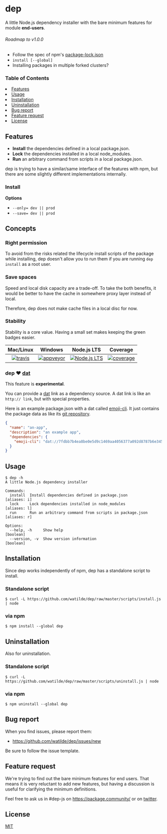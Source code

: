 # dep

A little Node.js dependency installer with the bare minimum features for module **end-users**.

###### Roadmap to v1.0.0
+ Follow the spec of npm's [package-lock.json]
+ `install [--global]`
+ Installing packages in multiple forked clusters?

### Table of Contents

<li><a href="#features">Features</a></li>
<li><a href="#usage">Usage</a></li>
<li><a href="#installation">Installation</a></li>
<li><a href="#uninstallation">Uninstallation</a></li>
<li><a href="#bug-report">Bug report</a></li>
<li><a href="#feature-request">Feature request</a></li>
<li><a href="#license">License</a></li>

## Features
+ **Install** the dependencies defined in a local package.json.
+ **Lock** the dependencies installed in a local node_modules.
+ **Run** an arbitrary command from scripts in a local package.json.

dep is trying to have a similar/same interface of the features with npm, but there are some slightly different implementations internally.

### Install
**Options**
+ `--only= dev || prod`
+ `--save= dev || prod`

## Concepts

### Right permission
To avoid from the risks related the lifecycle install scripts of the package while installing, dep doesn't allow you to run them if you are running `dep install` as a root user.

### Save spaces
Speed and local disk capacity are a trade-off. To take the both benefits, it would be better to have the cache in somewhere proxy layer instead of local.

Therefore, dep does not make cache files in a local disc for now.

### Stability
Stability is a core value. Having a small set makes keeping the green badges easier.

| Mac/Linux | Windows | Node.js LTS | Coverage |
| :-: | :-: | :-: | :-: |
| [![travis][t-img]][t-url] | [![appveyor][a-img]][a-url] | [![Node.js LTS][n-img]][n-url] | [![coverage][c-img]][c-url] |

### dep ♥ [dat]
This feature is **experimental**.

You can provide a [dat] link as a dependency source.
A dat link is like an `http:// link`, but with special properties.

Here is an example package.json with a dat called [emoji-cli]. It just contains the package data as like its [git repository].
```json
{
  "name": "an-app",
  "description": "an example app",
  "dependencies": {
    "emoji-cli": "dat://7fdbb7b4ea8be0e5d9c1469aa4056377a092d8787b6e3452faf0ce8390098d02"
  }
}
```

## Usage
```console
$ dep -h
A little Node.js dependency installer

Commands:
  install  Install dependencies defined in package.json             [aliases: i]
  lock     Lock dependencies installed in node_modules              [aliases: l]
  run      Run an arbitrary command from scripts in package.json    [aliases: r]

Options:
  --help, -h     Show help                                             [boolean]
  --version, -v  Show version information                              [boolean]
```

## Installation
Since dep works independently of npm, dep has a standalone script to install.

### Standalone script
```console
$ curl -L https://github.com/watilde/dep/raw/master/scripts/install.js | node
```

### via npm
```console
$ npm install --global dep
```

## Uninstallation
Also for uninstallation.

### Standalone script
```console
$ curl -L https://github.com/watilde/dep/raw/master/scripts/uninstall.js | node
```

### via npm
```console
$ npm uninstall --global dep
```

## Bug report
When you find issues, please report them:
+ https://github.com/watilde/dep/issues/new

Be sure to follow the issue template.


## Feature request
We're trying to find out the bare minimum features for end users. That means it is very reluctant to add new features, but having a discussion is useful for clarifying the minimum definitions.

Feel free to ask us in #dep-js on https://package.community/ or on [twitter].


## License
[MIT](./LICENSE)

[t-img]: https://img.shields.io/travis/watilde/dep/master.svg
[t-url]: https://travis-ci.org/watilde/dep
[a-img]: https://img.shields.io/appveyor/ci/watilde/dep/master.svg
[a-url]: https://ci.appveyor.com/project/watilde/dep/branch/master
[n-img]: https://img.shields.io/node/v/lts.svg
[n-url]: https://github.com/nodejs/LTS#lts-schedule1
[c-img]: https://img.shields.io/coveralls/watilde/dep/master.svg
[c-url]: https://coveralls.io/github/watilde/dep
[npm]: https://github.com/npm/npm
[dat]: https://datproject.org/
[emoji-cli]: https://datproject.org/watilde/emoji-cli
[git repository]: https://github.com/watilde/emoji-cli
[twitter]: https://twitter.com/watilde
[package-lock.json]: https://github.com/npm/npm/blob/latest/doc/spec/package-lock.md
